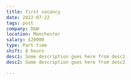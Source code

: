 ```yaml
---
title: first vacancy
date: 2022-07-22
tags: post
company: D&W
location: Manchester
salary: £20000
type: Part time
shift: 8 hours
desc1: Some description goes here from desc1
desc2: Some description goes here from desc2

---
```

